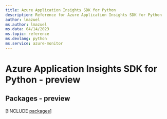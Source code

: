 ```yaml
---
title: Azure Application Insights SDK for Python
description: Reference for Azure Application Insights SDK for Python
author: lmazuel
ms.author: lmazuel
ms.data: 04/14/2023
ms.topic: reference
ms.devlang: python
ms.service: azure-monitor
---
```

# Azure Application Insights SDK for Python - preview
## Packages - preview
[!INCLUDE [packages](application-insights-index.md)]